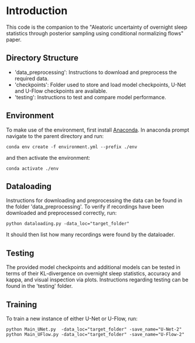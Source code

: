 # Introduction
This code is the companion to the "Aleatoric uncertainty of overnight sleep statistics through posterior sampling using conditional normalizing flows" paper. 

## Directory Structure

- 'data_preprocessing': Instructions to download and preprocess the required data.
- 'checkpoints': Folder used to store and load model checkpoints, U-Net and U-Flow checkpoints are available.
- 'testing': Instructions to test and compare model performance.

## Environment
To make use of the environment, first install [Anaconda](https://www.anaconda.com/). In anaconda prompt navigate to the parent directory and run:
```
conda env create -f environment.yml --prefix ./env
```
and then activate the environment:
```
conda activate ./env
```

## Dataloading
Instructions for downloading and preprocessing the data can be found in the folder 'data_preprocessing'. 
To verify if recordings have been downloaded and preprocessed correctly, run:
```
python dataloading.py -data_loc="target_folder"
```
It should then list how many recordings were found by the dataloader.

## Testing
The provided model checkpoints and additional models can be tested in terms of their KL-divergence on overnight sleep statistics, accuracy and kappa, and visual inspection via plots.
Instructions regarding testing can be found in the 'testing' folder.

## Training
To train a new instance of either U-Net or U-Flow, run:
```
python Main_UNet.py  -data_loc="target_folder" -save_name="U-Net-2"
python Main_UFlow.py -data_loc="target_folder" -save_name="U-Flow-2"
```